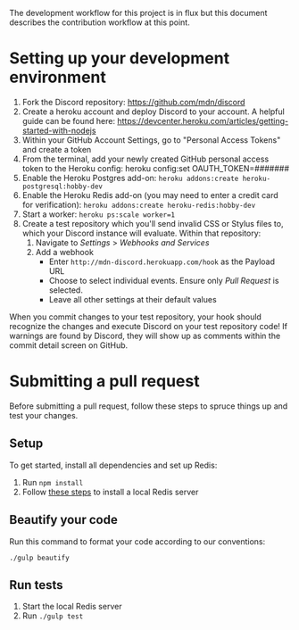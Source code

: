 The development workflow for this project is in flux but this document describes
the contribution workflow at this point.

# Setting up your development environment

1. Fork the Discord repository:  https://github.com/mdn/discord
2. Create a heroku account and deploy Discord to your account. A helpful guide
   can be found here:
   https://devcenter.heroku.com/articles/getting-started-with-nodejs
3. Within your GitHub Account Settings, go to "Personal Access Tokens" and
   create a token
4. From the terminal, add your newly created GitHub personal access token to the
   Heroku config:  heroku config:set OAUTH_TOKEN=#######
5. Enable the Heroku Postgres add-on: `heroku addons:create
   heroku-postgresql:hobby-dev`
6. Enable the Heroku Redis add-on (you may need to enter a credit card for
   verification): `heroku addons:create heroku-redis:hobby-dev`
7. Start a worker: `heroku ps:scale worker=1`
8. Create a test repository which you'll send invalid CSS or Stylus files to,
   which your Discord instance will evaluate. Within that repository:
    1. Navigate to *Settings* > *Webhooks and Services*
    2. Add a webhook
        * Enter `http://mdn-discord.herokuapp.com/hook` as the Payload URL
        * Choose to select individual events. Ensure only *Pull Request* is
          selected.
        * Leave all other settings at their default values

When you commit changes to your test repository, your hook should recognize the
changes and execute Discord on your test repository code!  If warnings are found
by Discord, they will show up as comments within the commit detail screen on
GitHub.

# Submitting a pull request

Before submitting a pull request, follow these steps to spruce things up and
test your changes.

## Setup

To get started, install all dependencies and set up Redis:

1. Run `npm install`
2. Follow [these steps](http://redis.io/topics/quickstart#installing-redis)
   to install a local Redis server

## Beautify your code

Run this command to format your code according to our conventions:

`./gulp beautify`

## Run tests

1. Start the local Redis server
2. Run `./gulp test`
